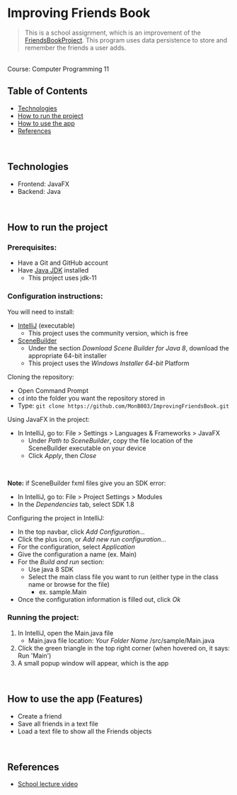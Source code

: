 # Improving Friends Book
> This is a school assignment, which is an improvement of the [FriendsBookProject](https://github.com/MonB003/FriendsBookProject). This program uses data persistence to store and remember the friends a user adds.  
<br>
Course: Computer Programming 11

<br>

## Table of Contents
- [Technologies](#technologies)
- [How to run the project](#how-to-run-project)
- [How to use the app](#how-to-use-app)
- [References](#references)

<br>

## Technologies
* Frontend: JavaFX
* Backend: Java


<br>


## <a id="how-to-run-project">How to run the project</a>
### Prerequisites:
- Have a Git and GitHub account
- Have [Java JDK](https://adoptopenjdk.net/archive.html) installed 
  - This project uses jdk-11

### Configuration instructions:

You will need to install:
- [IntelliJ](https://www.jetbrains.com/idea/download/#section=windows) (executable)
  - This project uses the community version, which is free
- [SceneBuilder](https://gluonhq.com/products/scene-builder/)
  - Under the section *Download Scene Builder for Java 8*, download the appropriate 64-bit installer
  - This project uses the *Windows Installer 64-bit* Platform

Cloning the repository:
- Open Command Prompt
- `cd` into the folder you want the repository stored in
- Type: `git clone https://github.com/MonB003/ImprovingFriendsBook.git`

Using JavaFX in the project:
- In IntelliJ, go to: File > Settings > Languages & Frameworks > JavaFX
  - Under *Path to SceneBuilder*, copy the file location of the SceneBuilder executable on your device
  - Click *Apply*, then *Close*
<br>

<b>Note:</b> if SceneBuilder fxml files give you an SDK error:
- In IntelliJ, go to: File > Project Settings > Modules
- In the *Dependencies* tab, select SDK 1.8


Configuring the project in IntelliJ:
- In the top navbar, click *Add Configuration...*
- Click the plus icon, or *Add new run configuration...*
- For the configuration, select *Application*
- Give the configuration a name (ex. Main)
- For the *Build and run* section:
  - Use java 8 SDK
  - Select the main class file you want to run (either type in the class name or browse for the file)
    - ex. sample.Main
- Once the configuration information is filled out, click *Ok*


### Running the project:
1. In IntelliJ, open the Main.java file
   - Main.java file location: *Your Folder Name* /src/sample/Main.java
2. Click the green triangle in the top right corner (when hovered on, it says: Run 'Main')
3. A small popup window will appear, which is the app


<br>


## <a id="how-to-use-app">How to use the app (Features)</a>
- Create a friend
- Save all friends in a text file
- Load a text file to show all the Friends objects


<br>


## <a id="references">References</a>
- [School lecture video](https://www.youtube.com/watch?v=ivRleZ6NWLQ)
